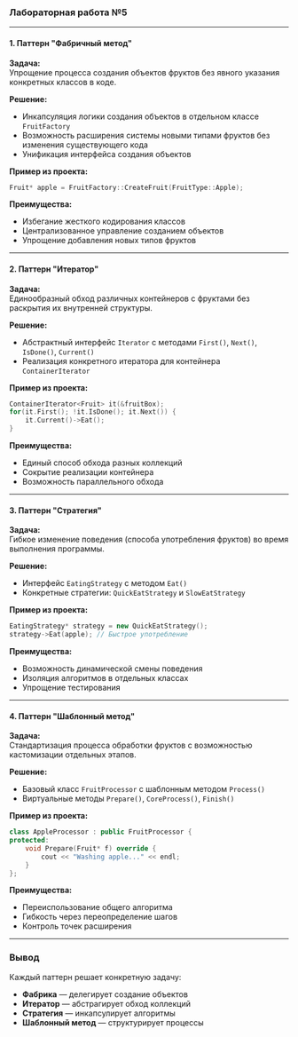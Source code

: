 ### Лабораторная работа №5

---

#### **1. Паттерн "Фабричный метод"**
**Задача:**  
Упрощение процесса создания объектов фруктов без явного указания конкретных классов в коде.  

**Решение:**  
- Инкапсуляция логики создания объектов в отдельном классе `FruitFactory`
- Возможность расширения системы новыми типами фруктов без изменения существующего кода  
- Унификация интерфейса создания объектов  

**Пример из проекта:**  
```cpp
Fruit* apple = FruitFactory::CreateFruit(FruitType::Apple);
```  
**Преимущества:**  
- Избегание жесткого кодирования классов  
- Централизованное управление созданием объектов  
- Упрощение добавления новых типов фруктов  

---

#### **2. Паттерн "Итератор"**
**Задача:**  
Единообразный обход различных контейнеров с фруктами без раскрытия их внутренней структуры.  

**Решение:**  
- Абстрактный интерфейс `Iterator` с методами `First()`, `Next()`, `IsDone()`, `Current()`
- Реализация конкретного итератора для контейнера `ContainerIterator`  

**Пример из проекта:**  
```cpp
ContainerIterator<Fruit> it(&fruitBox);
for(it.First(); !it.IsDone(); it.Next()) {
    it.Current()->Eat();
}
```  
**Преимущества:**  
- Единый способ обхода разных коллекций  
- Сокрытие реализации контейнера  
- Возможность параллельного обхода  

---

#### **3. Паттерн "Стратегия"**
**Задача:**  
Гибкое изменение поведения (способа употребления фруктов) во время выполнения программы.  

**Решение:**  
- Интерфейс `EatingStrategy` с методом `Eat()`
- Конкретные стратегии: `QuickEatStrategy` и `SlowEatStrategy`  

**Пример из проекта:**  
```cpp
EatingStrategy* strategy = new QuickEatStrategy();
strategy->Eat(apple); // Быстрое употребление
```  
**Преимущества:**  
- Возможность динамической смены поведения  
- Изоляция алгоритмов в отдельных классах  
- Упрощение тестирования  

---

#### **4. Паттерн "Шаблонный метод"**
**Задача:**  
Стандартизация процесса обработки фруктов с возможностью кастомизации отдельных этапов.  

**Решение:**  
- Базовый класс `FruitProcessor` с шаблонным методом `Process()`
- Виртуальные методы `Prepare()`, `CoreProcess()`, `Finish()`  

**Пример из проекта:**  
```cpp
class AppleProcessor : public FruitProcessor {
protected:
    void Prepare(Fruit* f) override { 
        cout << "Washing apple..." << endl; 
    }
};
```  
**Преимущества:**  
- Переиспользование общего алгоритма  
- Гибкость через переопределение шагов  
- Контроль точек расширения  

---

### Вывод
Каждый паттерн решает конкретную задачу:
- **Фабрика** — делегирует создание объектов  
- **Итератор** — абстрагирует обход коллекций  
- **Стратегия** — инкапсулирует алгоритмы  
- **Шаблонный метод** — структурирует процессы  
